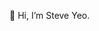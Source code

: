 👋 Hi, I’m Steve Yeo.

<!---
steveyeoks/steveyeoks is a ✨ special ✨ repository because its `README.md` (this file) appears on your GitHub profile.
You can click the Preview link to take a look at your changes.
--->
